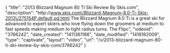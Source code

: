 {
    "title": "2013 Blizzard Magnum 80 TI Ski Review By Skis.com",
    "description": "http:\/\/www.skis.com\/Blizzard-Magnum-8.0-Ti-Skis-2013\/275154P,default,pd.html  The Blizzard Magnum 8.0 Ti is a great ski for advanced to expert skiers who love flying down the groomers at medium to fast speeds making medium to tight radius turns. The Flipc",
    "videoid": "3766242",
    "date_created": "1411361166",
    "date_modified": "1418182009",
    "type": "captivate",
    "layout": "video",
    "url": "\/v\/2013-blizzard-magnum-80-ti-ski-review-by-skis-com\/3766242"
}